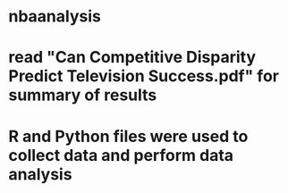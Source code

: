 # nbaanalysis
# read "Can Competitive Disparity Predict Television Success.pdf" for summary of results
# R and Python  files were used to collect data and perform data analysis
